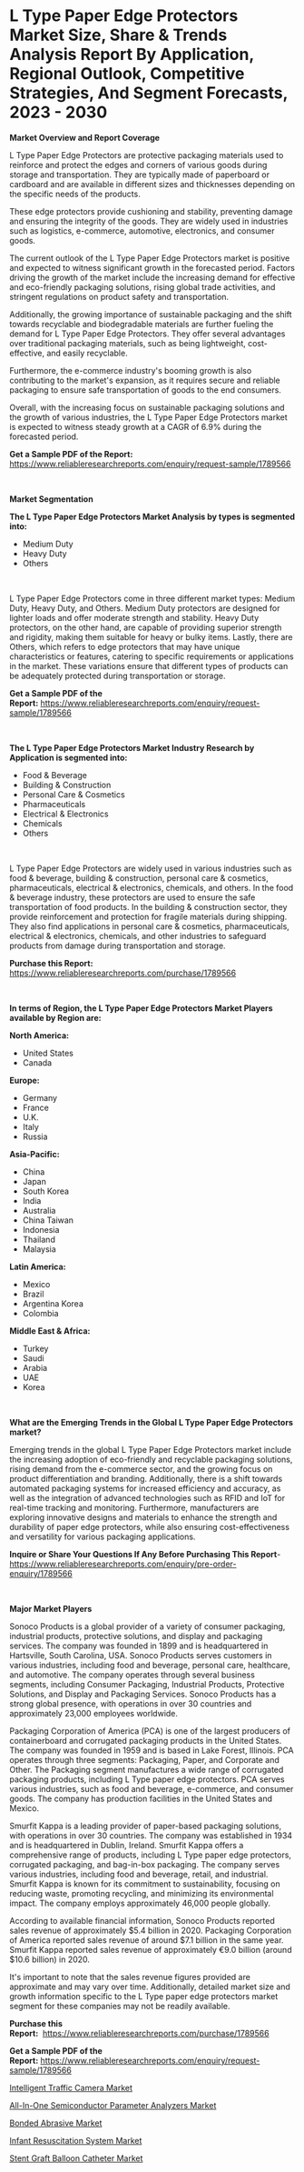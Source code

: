 <p><h1>L Type Paper Edge Protectors Market Size, Share & Trends Analysis Report By Application, Regional Outlook, Competitive Strategies, And Segment Forecasts, 2023 - 2030</h1></p><p><strong>Market Overview and Report Coverage</strong></p>
<p><p>L Type Paper Edge Protectors are protective packaging materials used to reinforce and protect the edges and corners of various goods during storage and transportation. They are typically made of paperboard or cardboard and are available in different sizes and thicknesses depending on the specific needs of the products.</p><p>These edge protectors provide cushioning and stability, preventing damage and ensuring the integrity of the goods. They are widely used in industries such as logistics, e-commerce, automotive, electronics, and consumer goods.</p><p>The current outlook of the L Type Paper Edge Protectors market is positive and expected to witness significant growth in the forecasted period. Factors driving the growth of the market include the increasing demand for effective and eco-friendly packaging solutions, rising global trade activities, and stringent regulations on product safety and transportation.</p><p>Additionally, the growing importance of sustainable packaging and the shift towards recyclable and biodegradable materials are further fueling the demand for L Type Paper Edge Protectors. They offer several advantages over traditional packaging materials, such as being lightweight, cost-effective, and easily recyclable.</p><p>Furthermore, the e-commerce industry's booming growth is also contributing to the market's expansion, as it requires secure and reliable packaging to ensure safe transportation of goods to the end consumers.</p><p>Overall, with the increasing focus on sustainable packaging solutions and the growth of various industries, the L Type Paper Edge Protectors market is expected to witness steady growth at a CAGR of 6.9% during the forecasted period.</p></p>
<p><strong>Get a Sample PDF of the Report:</strong> <a href="https://www.reliableresearchreports.com/enquiry/request-sample/1789566">https://www.reliableresearchreports.com/enquiry/request-sample/1789566</a></p>
<p>&nbsp;</p>
<p><strong>Market Segmentation</strong></p>
<p><strong>The L Type Paper Edge Protectors Market Analysis by types is segmented into:</strong></p>
<p><ul><li>Medium Duty</li><li>Heavy Duty</li><li>Others</li></ul></p>
<p>&nbsp;</p>
<p><p>L Type Paper Edge Protectors come in three different market types: Medium Duty, Heavy Duty, and Others. Medium Duty protectors are designed for lighter loads and offer moderate strength and stability. Heavy Duty protectors, on the other hand, are capable of providing superior strength and rigidity, making them suitable for heavy or bulky items. Lastly, there are Others, which refers to edge protectors that may have unique characteristics or features, catering to specific requirements or applications in the market. These variations ensure that different types of products can be adequately protected during transportation or storage.</p></p>
<p><strong>Get a Sample PDF of the Report:</strong>&nbsp;<a href="https://www.reliableresearchreports.com/enquiry/request-sample/1789566">https://www.reliableresearchreports.com/enquiry/request-sample/1789566</a></p>
<p>&nbsp;</p>
<p><strong>The L Type Paper Edge Protectors Market Industry Research by Application is segmented into:</strong></p>
<p><ul><li>Food & Beverage</li><li>Building & Construction</li><li>Personal Care & Cosmetics</li><li>Pharmaceuticals</li><li>Electrical & Electronics</li><li>Chemicals</li><li>Others</li></ul></p>
<p>&nbsp;</p>
<p><p>L Type Paper Edge Protectors are widely used in various industries such as food & beverage, building & construction, personal care & cosmetics, pharmaceuticals, electrical & electronics, chemicals, and others. In the food & beverage industry, these protectors are used to ensure the safe transportation of food products. In the building & construction sector, they provide reinforcement and protection for fragile materials during shipping. They also find applications in personal care & cosmetics, pharmaceuticals, electrical & electronics, chemicals, and other industries to safeguard products from damage during transportation and storage.</p></p>
<p><strong>Purchase this Report:</strong>&nbsp; <a href="https://www.reliableresearchreports.com/purchase/1789566">https://www.reliableresearchreports.com/purchase/1789566</a></p>
<p>&nbsp;</p>
<p><strong>In terms of Region, the L Type Paper Edge Protectors Market Players available by Region are:</strong></p>
<p>
    <p> <strong> North America: </strong>
        <ul>
            <li>United States</li>
            <li>Canada</li>
        </ul>
        </p> 
    <p> <strong> Europe: </strong>
        <ul>
            <li>Germany</li>
            <li>France</li>
            <li>U.K.</li>
            <li>Italy</li>
            <li>Russia</li>
        </ul>
        </p> 
    <p> <strong> Asia-Pacific: </strong>
        <ul>
            <li>China</li>
            <li>Japan</li>
            <li>South Korea</li>
            <li>India</li>
            <li>Australia</li>
            <li>China Taiwan</li>
            <li>Indonesia</li>
            <li>Thailand</li>
            <li>Malaysia</li>
        </ul>
        </p> 
    <p> <strong> Latin America: </strong>
        <ul>
            <li>Mexico</li>
            <li>Brazil</li>
            <li>Argentina Korea</li>
            <li>Colombia</li>
        </ul>
        </p> 
    <p> <strong> Middle East & Africa: </strong>
        <ul>
            <li>Turkey</li>
            <li>Saudi</li>
            <li>Arabia</li>
            <li>UAE</li>
            <li>Korea</li>
        </ul>
    </p>
    </p>
<p>&nbsp;</p>
<p><strong>What are the Emerging Trends in the Global L Type Paper Edge Protectors market?</strong></p>
<p><p>Emerging trends in the global L Type Paper Edge Protectors market include the increasing adoption of eco-friendly and recyclable packaging solutions, rising demand from the e-commerce sector, and the growing focus on product differentiation and branding. Additionally, there is a shift towards automated packaging systems for increased efficiency and accuracy, as well as the integration of advanced technologies such as RFID and IoT for real-time tracking and monitoring. Furthermore, manufacturers are exploring innovative designs and materials to enhance the strength and durability of paper edge protectors, while also ensuring cost-effectiveness and versatility for various packaging applications.</p></p>
<p><strong>Inquire or Share Your Questions If Any Before Purchasing This Report</strong>- <a href="https://www.reliableresearchreports.com/enquiry/pre-order-enquiry/1789566">https://www.reliableresearchreports.com/enquiry/pre-order-enquiry/1789566</a></p>
<p>&nbsp;</p>
<p><strong>Major Market Players</strong></p>
<p><p>Sonoco Products is a global provider of a variety of consumer packaging, industrial products, protective solutions, and display and packaging services. The company was founded in 1899 and is headquartered in Hartsville, South Carolina, USA. Sonoco Products serves customers in various industries, including food and beverage, personal care, healthcare, and automotive. The company operates through several business segments, including Consumer Packaging, Industrial Products, Protective Solutions, and Display and Packaging Services. Sonoco Products has a strong global presence, with operations in over 30 countries and approximately 23,000 employees worldwide.</p><p>Packaging Corporation of America (PCA) is one of the largest producers of containerboard and corrugated packaging products in the United States. The company was founded in 1959 and is based in Lake Forest, Illinois. PCA operates through three segments: Packaging, Paper, and Corporate and Other. The Packaging segment manufactures a wide range of corrugated packaging products, including L Type paper edge protectors. PCA serves various industries, such as food and beverage, e-commerce, and consumer goods. The company has production facilities in the United States and Mexico.</p><p>Smurfit Kappa is a leading provider of paper-based packaging solutions, with operations in over 30 countries. The company was established in 1934 and is headquartered in Dublin, Ireland. Smurfit Kappa offers a comprehensive range of products, including L Type paper edge protectors, corrugated packaging, and bag-in-box packaging. The company serves various industries, including food and beverage, retail, and industrial. Smurfit Kappa is known for its commitment to sustainability, focusing on reducing waste, promoting recycling, and minimizing its environmental impact. The company employs approximately 46,000 people globally.</p><p>According to available financial information, Sonoco Products reported sales revenue of approximately $5.4 billion in 2020. Packaging Corporation of America reported sales revenue of around $7.1 billion in the same year. Smurfit Kappa reported sales revenue of approximately €9.0 billion (around $10.6 billion) in 2020.</p><p>It's important to note that the sales revenue figures provided are approximate and may vary over time. Additionally, detailed market size and growth information specific to the L Type paper edge protectors market segment for these companies may not be readily available.</p></p>
<p><strong>Purchase this Report:</strong>&nbsp;&nbsp;<a href="https://www.reliableresearchreports.com/purchase/1789566">https://www.reliableresearchreports.com/purchase/1789566</a></p>
<p></p>
<p><strong>Get a Sample PDF of the Report:</strong>&nbsp;<a href="https://www.reliableresearchreports.com/enquiry/request-sample/1789566">https://www.reliableresearchreports.com/enquiry/request-sample/1789566</a></p>
<p><p><a href="https://medium.com/@aashish.reportprime2/intelligent-traffic-camera-market-trends-and-market-analysis-forecasted-for-period-2023-2030-a26dc52bfa26">Intelligent Traffic Camera Market</a></p><p><a href="https://github.com/marloy8/Market-Research-Report-List-1/blob/main/all-in-one-semiconductor-parameter-analyzers-market.md">All-In-One Semiconductor Parameter Analyzers Market</a></p><p><a href="https://medium.com/@krish.reportprime/bonded-abrasive-market-insights-into-market-cagr-market-trends-and-growth-strategies-919feedf1e91">Bonded Abrasive Market</a></p><p><a href="https://www.linkedin.com/pulse/infant-resuscitation-system-market-challenges-opportunities-kv4vf/">Infant Resuscitation System Market</a></p><p><a href="https://www.linkedin.com/pulse/stent-graft-balloon-catheter-market-size-share-amp-2nxhf/">Stent Graft Balloon Catheter Market</a></p></p>
